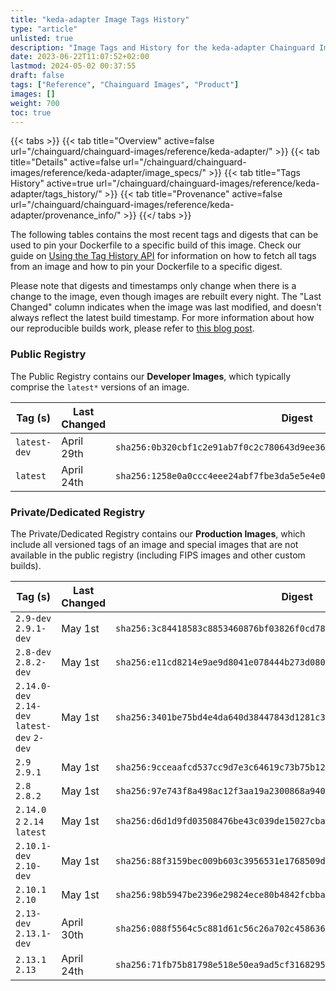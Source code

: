 ```yaml
---
title: "keda-adapter Image Tags History"
type: "article"
unlisted: true
description: "Image Tags and History for the keda-adapter Chainguard Image"
date: 2023-06-22T11:07:52+02:00
lastmod: 2024-05-02 00:37:55
draft: false
tags: ["Reference", "Chainguard Images", "Product"]
images: []
weight: 700
toc: true
---
```


{{< tabs >}}
{{< tab title="Overview" active=false url="/chainguard/chainguard-images/reference/keda-adapter/" >}}
{{< tab title="Details" active=false url="/chainguard/chainguard-images/reference/keda-adapter/image_specs/" >}}
{{< tab title="Tags History" active=true url="/chainguard/chainguard-images/reference/keda-adapter/tags_history/" >}}
{{< tab title="Provenance" active=false url="/chainguard/chainguard-images/reference/keda-adapter/provenance_info/" >}}
{{</ tabs >}}

The following tables contains the most recent tags and digests that can be used to pin your Dockerfile to a specific build of this image. Check our guide on [Using the Tag History API](/chainguard/chainguard-images/using-the-tag-history-api/) for information on how to fetch all tags from an image and how to pin your Dockerfile to a specific digest.

Please note that digests and timestamps only change when there is a change to the image, even though images are rebuilt every night. The "Last Changed" column indicates when the image was last modified, and doesn't always reflect the latest build timestamp. For more information about how our reproducible builds work, please refer to [this blog post](https://www.chainguard.dev/unchained/reproducing-chainguards-reproducible-image-builds).

### Public Registry
The Public Registry contains our **Developer Images**, which typically comprise the `latest*` versions of an image.

| Tag (s)       | Last Changed | Digest                                                                    |
|---------------|--------------|---------------------------------------------------------------------------|
|  `latest-dev` | April 29th   | `sha256:0b320cbf1c2e91ab7f0c2c780643d9ee367dc9503df6e1900094c47ca9984881` |
|  `latest`     | April 24th   | `sha256:1258e0a0ccc4eee24abf7fbe3da5e5e4e0d555d2fc8643141190b5a18878cd7a` |


### Private/Dedicated Registry
The Private/Dedicated Registry contains our **Production Images**, which include all versioned tags of an image and special images that are not available in the public registry (including FIPS images and other custom builds).

| Tag (s)                                       | Last Changed | Digest                                                                    |
|-----------------------------------------------|--------------|---------------------------------------------------------------------------|
|  `2.9-dev` `2.9.1-dev`                        | May 1st      | `sha256:3c84418583c8853460876bf03826f0cd789a00469ecfed667a2bd1a3e15e1c42` |
|  `2.8-dev` `2.8.2-dev`                        | May 1st      | `sha256:e11cd8214e9ae9d8041e078444b273d08067dd767fed95fa3ea3b177f8b3c192` |
|  `2.14.0-dev` `2.14-dev` `latest-dev` `2-dev` | May 1st      | `sha256:3401be75bd4e4da640d38447843d1281c34b70a26e805140fec0055e3f49f493` |
|  `2.9` `2.9.1`                                | May 1st      | `sha256:9cceaafcd537cc9d7e3c64619c73b75b1201b39c8364f024dd670e1404a6b2df` |
|  `2.8` `2.8.2`                                | May 1st      | `sha256:97e743f8a498ac12f3aa19a2300868a9400324b7ad9384bc73ca25ce2a9f6e29` |
|  `2.14.0` `2` `2.14` `latest`                 | May 1st      | `sha256:d6d1d9fd03508476be43c039de15027cbab21134a898bc08bc3c5e18ce802ea9` |
|  `2.10.1-dev` `2.10-dev`                      | May 1st      | `sha256:88f3159bec009b603c3956531e1768509db635c98b331ddc7a2506a48c957347` |
|  `2.10.1` `2.10`                              | May 1st      | `sha256:98b5947be2396e29824ece80b4842fcbba0a19700a9d889dae3d953dddb25c09` |
|  `2.13-dev` `2.13.1-dev`                      | April 30th   | `sha256:088f5564c5c881d61c56c26a702c45863666f9fbbd34f456b5c64cfc239d8828` |
|  `2.13.1` `2.13`                              | April 24th   | `sha256:71fb75b81798e518e50ea9ad5cf316829518d25a008ab99bf47f499828d54d22` |

